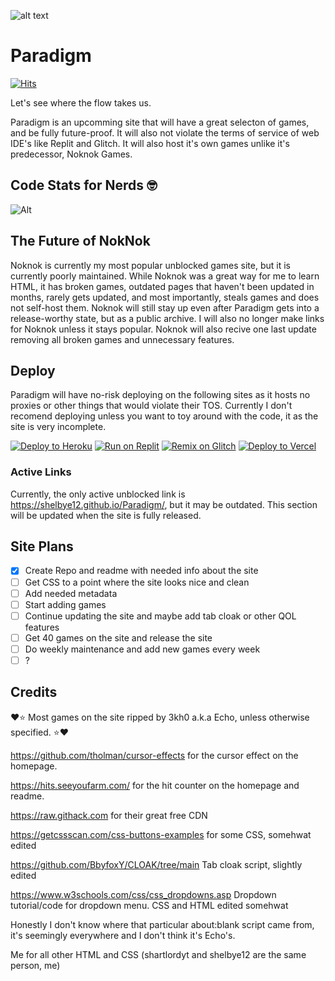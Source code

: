 
![alt text](https://github.com/shartlordyt/Paradigm/blob/main/coologo.png?raw=true)

# Paradigm 

[![Hits](https://hits.seeyoufarm.com/api/count/incr/badge.svg?url=https%3A%2F%2Fgithub.com%2Fshartlordyt%2FParadigm&count_bg=%233D81C8&title_bg=%23555555&icon=jsdelivr.svg&icon_color=%23E7E7E7&title=Daily+Visits+%7C+All+Time+Visits&edge_flat=false)](https://hits.seeyoufarm.com)  

Let's see where the flow takes us.

Paradigm is an upcomming site that will have a great selecton of games, and be fully future-proof. It will also not violate the terms of service of web IDE's like Replit and Glitch.  It will also host it's own games unlike it's predecessor, Noknok Games.

## Code Stats for Nerds 🤓

![Alt](https://repobeats.axiom.co/api/embed/890300ff38f51b7c272e4fe1e4aea393b6f43fbd.svg "Repobeats analytics image")


## The Future of NokNok

Noknok is currently my most popular unblocked games site, but it is currently poorly maintained. While Noknok was a great way for me to learn HTML, it has broken games, outdated pages that haven't been updated in months, rarely gets updated, and most importantly, steals games and does not self-host them. Noknok will still stay up even after Paradigm gets into a release-worthy state, but as a public archive. I will also no longer make links for Noknok unless it stays popular. Noknok will also recive one last update removing all broken games and unnecessary features. 

## Deploy 

Paradigm will have no-risk deploying on the following sites as it hosts no proxies or other things that would violate their TOS. Currently I don't recomend deploying unless you want to toy around with the code,  it as the site is very incomplete.

<a target="_blank" href="https://heroku.com/deploy/?template=https://github.com/shartlordyt/Paradigm"><img alt="Deploy to Heroku" src="https://binbashbanana.github.io/deploy-buttons/buttons/official/heroku.svg"></a>
<a target="_blank" href="https://replit.com/github/shartlordyt/Paradigm"><img alt="Run on Replit" src="https://binbashbanana.github.io/deploy-buttons/buttons/official/replit.svg"></a>
<a target="_blank" href="https://glitch.com/edit/#!/import/github/shartlordyt/Paradigm"><img alt="Remix on Glitch" src="https://binbashbanana.github.io/deploy-buttons/buttons/official/glitch.svg"></a>
<a target="_blank" href="https://vercel.com/new/clone?repository-url=https://github.com/shartlordyt/Paradigm"><img alt="Deploy to Vercel" src="https://binbashbanana.github.io/deploy-buttons/buttons/official/vercel.svg"></a>

### Active Links

Currently, the only active unblocked link is https://shelbye12.github.io/Paradigm/, but it may be outdated. This section will be updated when the site is fully released.
 
## Site Plans

- [x] Create Repo and readme with needed info about the site
- [ ] Get CSS to a point where the site looks nice and clean
- [ ] Add needed metadata
- [ ] Start adding games
- [ ] Continue updating the site and maybe add tab cloak or other QOL features
- [ ] Get 40 games on the site and release the site
- [ ] Do weekly maintenance and add new games every week
- [ ] ?

## Credits
❤⭐ Most games on the site ripped by 3kh0 a.k.a Echo, unless otherwise specified. ⭐❤

https://github.com/tholman/cursor-effects for the cursor effect on the homepage.

https://hits.seeyoufarm.com/ for the hit counter on the homepage and readme.

https://raw.githack.com for their great free CDN

https://getcssscan.com/css-buttons-examples for some CSS, somehwat edited

https://github.com/BbyfoxY/CLOAK/tree/main Tab cloak script, slightly edited

https://www.w3schools.com/css/css_dropdowns.asp Dropdown tutorial/code for dropdown menu. CSS and HTML edited somehwat

Honestly I don't know where that particular about:blank script came from, it's seemingly everywhere and I don't think it's Echo's.


Me for all other HTML and CSS (shartlordyt and shelbye12 are the same person, me)

## 





